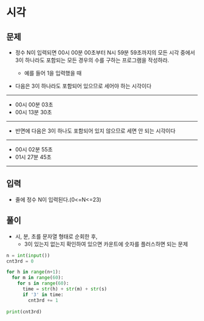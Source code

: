 # 시각

## 문제
- 정수 N이 입력되면 00시 00분 00초부터 N시 59분 59초까지의 모든 시각 중에서 3이 하나라도 포함되는
모든 경우의 수를 구하는 프로그램을 작성하라. 
  - 예를 들어 1을 입력했을 때


- 다음은 3이 하나라도 포함되어 있으므로 세어야 하는 시각이다
---
- 00시 00분 03초
- 00시 13분 30초
---
- 반면에 다음은 3이 하나도 포함되어 있지 않으므로 세면 안 되는 시각이다
---
- 00시 02분 55초
- 01시 27분 45초
---

## 입력

-  줄에 정수 N이 입력된다.(0<=N<=23)

## 풀이

- 시, 분, 초를 문자열 형태로 순회한 후,
  - 3이 있는지 없는지 확인하여 있으면 카운트에 숫자를 플러스하면 되는 문제
  

``` Python
n = int(input())
cnt3rd = 0

for h in range(n+1):
  for m in range(60):
    for s in range(60):
      time = str(h) + str(m) + str(s)
      if '3' in time:
        cnt3rd += 1
      
print(cnt3rd)
```
